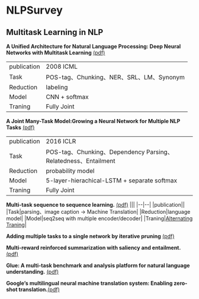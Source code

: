 # NLPSurvey
## Multitask Learning in NLP

**A Unified Architecture for Natural Language Processing: Deep Neural Networks with Multitask Learning** [(pdf)](https://ronan.collobert.com/pub/matos/2008_nlp_icml.pdf)

|||
|--|--|
|publication|2008 ICML|
|Task|POS-tag、Chunking、NER、SRL、LM、Synonym|
|Reduction|labeling|
|Model|CNN + softmax|
|Traning|Fully Joint| 
 
 
**A Joint Many-Task Model:Growing a Neural Network for Multiple NLP Tasks** [(pdf)](https://arxiv.org/pdf/1611.01587.pdf)

|||
|--|--|
|publication|2016 ICLR|
|Task|POS-tag、Chunking、Dependency Parsing、Relatedness、Entailment|
|Reduction|probability model|
|Model|5-layer-hierachical-LSTM + separate softmax|
|Traning|Fully Joint| 


**Multi-task sequence to sequence learning.** [(pdf)](https://arxiv.org/pdf/1511.06114.pdf)
|||
|--|--|
|publication||
|Task|parsing、image caption -> Machine Translation|
|Reduction|language model|
|Model|seq2seq with multiple encoder/decoder|
|Traning|[Alternating Traning](https://www.aclweb.org/anthology/P/P15/P15-1166.pdf)| 

**Adding multiple tasks to a single network by iterative pruning** [(pdf)](https://arxiv.org/pdf/1711.05769.pdf)

**Multi-reward reinforced summarization with saliency and entailment.** [(pdf)](https://arxiv.org/pdf/1804.06451.pdf)

**Glue: A multi-task benchmark and analysis platform for natural language understanding.** [(pdf)](https://arxiv.org/pdf/1804.07461.pdf)

**Google’s multilingual neural machine translation system: Enabling zero-shot translation.**[(pdf)](https://arxiv.org/pdf/1611.04558.pdf)

